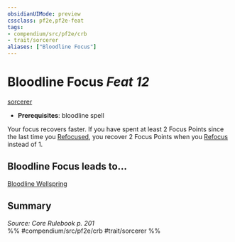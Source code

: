 ```yaml
---
obsidianUIMode: preview
cssclass: pf2e,pf2e-feat
tags:
- compendium/src/pf2e/crb
- trait/sorcerer
aliases: ["Bloodline Focus"]
---
```

# Bloodline Focus  *Feat 12*  
[sorcerer](/rules/traits/sorcerer.md)  

- **Prerequisites**: bloodline spell

Your focus recovers faster. If you have spent at least 2 Focus Points since the last time you [Refocused](/rules/actions/refocus.md), you recover 2 Focus Points when you [Refocus](/rules/actions/refocus.md) instead of 1.

## Bloodline Focus leads to...

[Bloodline Wellspring](/compendium/feats/bloodline-wellspring.md)

## Summary

*Source: Core Rulebook p. 201*  
%% #compendium/src/pf2e/crb #trait/sorcerer %%